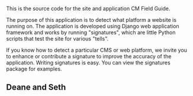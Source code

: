 This is the source code for the site and application CM Field Guide.

The purpose of this application is to detect what platform a website is running on. The application is developed using Django web application framework and works by running "signatures", which are little Python scripts that test the site for various "tells".

If you know how to detect a particular CMS or web platform, we invite you to enhance or contribute a signature to improve the accuracy of the application.  Writing signatures is easy.  You can view the signatures package for examples.

## Deane and Seth

